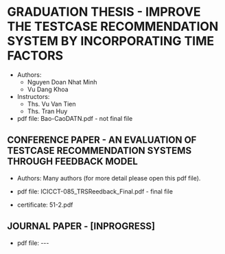 # GRADUATION THESIS - IMPROVE THE TESTCASE RECOMMENDATION SYSTEM BY INCORPORATING TIME FACTORS
- Authors: 
    - Nguyen Doan Nhat Minh
    - Vu Dang Khoa
- Instructors:
    - Ths. Vu Van Tien
    - Ths. Tran Huy
- pdf file: Bao-CaoDATN.pdf - not final file

## CONFERENCE PAPER - AN EVALUATION OF TESTCASE RECOMMENDATION SYSTEMS THROUGH FEEDBACK MODEL
- Authors: Many authors (for more detail please open this pdf file).
- pdf file: ICICCT-085_TRSReedback_Final.pdf - final file

- certificate: 51-2.pdf

## JOURNAL PAPER - [INPROGRESS]

- pdf file: ---
